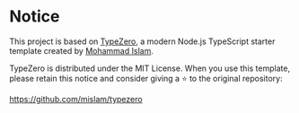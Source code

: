 # Notice

This project is based on [TypeZero](https://github.com/mislam/typezero), a
modern Node.js TypeScript starter template created by
[Mohammad Islam](https://github.com/mislam).

TypeZero is distributed under the MIT License. When you use this template,
please retain this notice and consider giving a ⭐ to the original repository:

https://github.com/mislam/typezero
